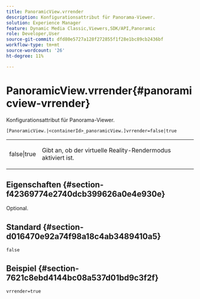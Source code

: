 ```yaml
---
title: PanoramicView.vrrender
description: Konfigurationsattribut für Panorama-Viewer.
solution: Experience Manager
feature: Dynamic Media Classic,Viewers,SDK/API,Panoramic
role: Developer,User
source-git-commit: dfd80e5727a128f272855f1f28e1bc89cb2436bf
workflow-type: tm+mt
source-wordcount: '26'
ht-degree: 11%

---
```


# PanoramicView.vrrender{#panoramicview-vrrender}

Konfigurationsattribut für Panorama-Viewer.

`[PanoramicView.|<containerId>_panoramicView.]vrrender=false|true`

<table id="table_pan6483932C2482CA9794DDD7313FD7C"> 
 <tbody> 
  <tr> 
   <td colname="col1"> <p> <span class="codeph"> false|true</span> </p> </td> 
   <td colname="col2"> <p> Gibt an, ob der virtuelle Reality-Rendermodus aktiviert ist.</p> </td> 
  </tr> 
 </tbody> 
</table>

## Eigenschaften {#section-f42369774e2740dcb399626a0e4e930e}

Optional.


## Standard {#section-d016470e92a74f98a18c4ab3489410a5}

`false`

## Beispiel {#section-7621c8ebd4144bc08a537d01bd9c3f2f}

```
vrrender=true
```
